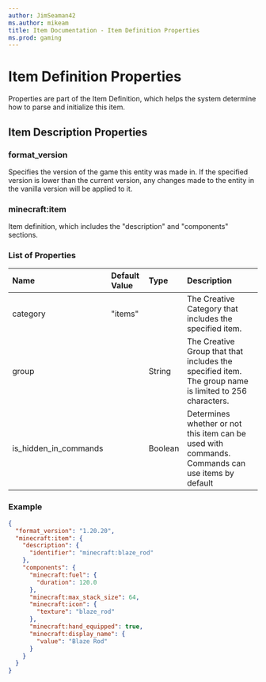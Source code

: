 ```yaml
---
author: JimSeaman42
ms.author: mikeam
title: Item Documentation - Item Definition Properties
ms.prod: gaming
---
```


# Item Definition Properties

Properties are part of the Item Definition, which helps the system determine how to parse and initialize this item.


## Item Description Properties

### format_version

Specifies the version of the game this entity was made in. If the specified version is lower than the current version, any changes made to the entity in the vanilla version will be applied to it.

### minecraft:item

Item definition, which includes the "description" and "components" sections.

### List of Properties

|Name |Default Value  |Type  |Description  |
|:----------|:----------|:----------|:----------|
| category| "items" | | The Creative Category that includes the specified item. |
| group| | String| The Creative Group that that includes the specified item. The group name is limited to 256 characters. |
| is_hidden_in_commands| | Boolean| Determines whether or not this item can be used  with commands. Commands can use items by default |

### Example

```json
{
  "format_version": "1.20.20",
  "minecraft:item": {
    "description": {
      "identifier": "minecraft:blaze_rod"
    },
    "components": {
      "minecraft:fuel": {
        "duration": 120.0
      },
      "minecraft:max_stack_size": 64,
      "minecraft:icon": {
        "texture": "blaze_rod"
      },
      "minecraft:hand_equipped": true,
      "minecraft:display_name": {
        "value": "Blaze Rod"
      }
    }
  }
}
```
